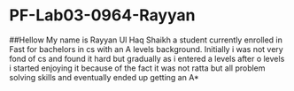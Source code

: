 # PF-Lab03-0964-Rayyan
##Hellow
My name is Rayyan Ul Haq Shaikh a student currently enrolled in Fast for bachelors in cs with an A levels background. Initially i was not very fond of cs and found it hard but gradually as i entered a levels after o levels i started enjoying it because of the fact it was not ratta but all problem solving skills and eventually ended up getting an A*
